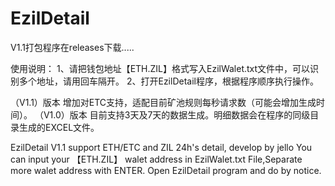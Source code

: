 # EzilDetail
V1.1打包程序在releases下载.....


使用说明：
1、请把钱包地址【ETH.ZIL】格式写入EzilWalet.txt文件中，可以识别多个地址，请用回车隔开。
2、打开EzilDetail程序，根据程序顺序执行操作。

（V1.1）版本
增加对ETC支持，适配目前矿池规则每秒请求数（可能会增加生成时间）。
（V1.0）版本
目前支持3天及7天的数据生成。明细数据会在程序的同级目录生成的EXCEL文件。


EzilDetail V1.1 support ETH/ETC and ZIL 24h's detail, develop by jello
You can input your 【ETH.ZIL】 walet address in EzilWalet.txt File,Separate more walet address with ENTER.
Open EzilDetail program and do by notice.
